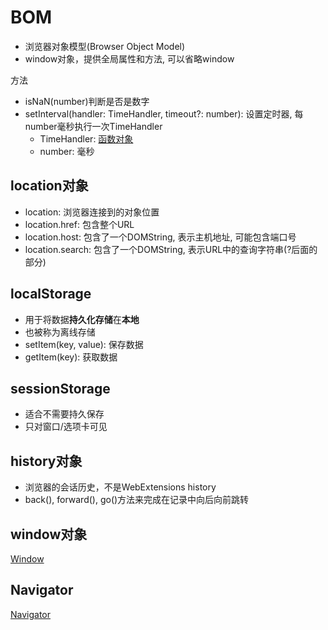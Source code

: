 # BOM

- 浏览器对象模型(Browser Object Model)
- window对象，提供全局属性和方法, 可以省略window

方法

- isNaN(number)判断是否是数字
- setInterval(handler: TimeHandler, timeout?: number): 设置定时器, 每number毫秒执行一次TimeHandler
  - TimeHandler: [函数对象](javascript-function.md)
  - number: 毫秒

## location对象

- location: 浏览器连接到的对象位置
- location.href: 包含整个URL
- location.host: 包含了一个DOMString, 表示主机地址, 可能包含端口号 
- location.search: 包含了一个DOMString, 表示URL中的查询字符串(?后面的部分)

## localStorage

- 用于将数据**持久化存储**在**本地**
- 也被称为离线存储
- setItem(key, value): 保存数据
- getItem(key): 获取数据

## sessionStorage

- 适合不需要持久保存
- 只对窗口/选项卡可见

## history对象

- 浏览器的会话历史，不是WebExtensions history
- back(), forward(), go()方法来完成在记录中向后向前跳转

## window对象

[Window](javascript-bom-window.md)

## Navigator

[Navigator](javascript-bom-navigator.md)
